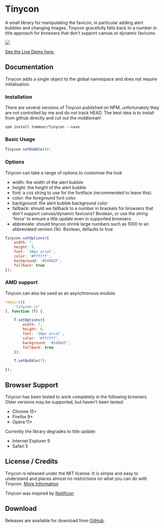 # Tinycon

A small library for manipulating the favicon, in particular adding alert bubbles and changing images. Tinycon gracefully falls back to a number in title approach for browsers that don't support canvas or dynamic favicons.

<img src="https://github.com/tommoor/tinycon/blob/master/examples/screenshot.png?raw=true" />

<a href="http://tommoor.github.com/tinycon/">See the Live Demo here.</a>

## Documentation

Tinycon adds a single object to the global namespace and does not require initialisation.

### Installation

There are several versions of Tinycon published on NPM, unfortunately they are not controlled by me and do not track HEAD. The best idea is to install from github
directly and cut out the middleman!

```
npm install tommoor/tinycon --save
```

### Basic Usage

```javascript
Tinycon.setBubble(6);
```

### Options

Tinycon can take a range of options to customise the look

* width: the width of the alert bubble
* height: the height of the alert bubble
* font: a css string to use for the fontface (recommended to leave this)
* color: the foreground font color
* background: the alert bubble background color
* fallback: should we fallback to a number in brackets for browsers that don't support canvas/dynamic favicons? Boolean, or use the string 'force' to ensure a title update even in supported browsers.
* abbreviate: should tinycon shrink large numbers such as 1000 to an abbreviated version (1k). Boolean, defaults to true

```javascript
Tinycon.setOptions({
	width: 7,
	height: 9,
	font: '10px arial',
	color: '#ffffff',
	background: '#549A2F',
	fallback: true
});
```

### AMD support

Tinycon can also be used as an asynchronous module.

```javascript
require([
	'tinycon.js'
], function (T) {

	T.setOptions({
		width: 7,
		height: 9,
		font: '10px arial',
		color: '#ffffff',
		background: '#549A2F',
		fallback: true
	});

	T.setBubble(7);

});
```

## Browser Support

Tinycon has been tested to work completely in the following browsers. Older versions may be supported, but haven't been tested:

* Chrome 15+
* Firefox 9+
* Opera 11+

Currently the library degrades to title update:

* Internet Explorer 9
* Safari 5


## License / Credits

Tinycon is released under the MIT license. It is simple and easy to understand and places almost no restrictions on what you can do with Tinycon.
[More Information](http://en.wikipedia.org/wiki/MIT_License)

Tinycon was inspired by [Notificon](https://github.com/makeable/Notificon)


## Download

Releases are available for download from
[GitHub](http://github.com/tommoor/tinycon/downloads).
